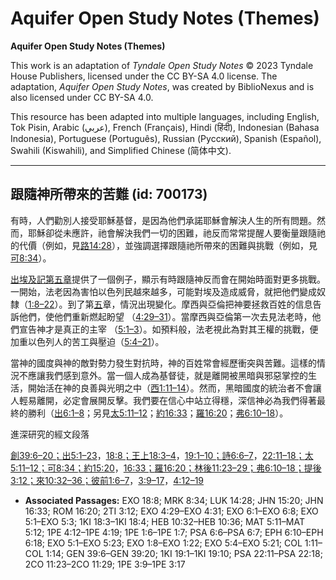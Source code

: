 # Aquifer Open Study Notes (Themes)

**Aquifer Open Study Notes (Themes)**

This work is an adaptation of *Tyndale Open Study Notes* © 2023 Tyndale House Publishers, licensed under the CC BY\-SA 4\.0 license. The adaptation, *Aquifer Open Study Notes*, was created by BiblioNexus and is also licensed under CC BY\-SA 4\.0\.

This resource has been adapted into multiple languages, including English, Tok Pisin, Arabic (عربي), French (Français), Hindi (हिंदी), Indonesian (Bahasa Indonesia), Portuguese (Português), Russian (Русский), Spanish (Español), Swahili (Kiswahili), and Simplified Chinese (简体中文).



--------------------------------

## 跟隨神所帶來的苦難 (id: 700173)

有時，人們勸別人接受耶穌基督，是因為他們承諾耶穌會解決人生的所有問題。然而，耶穌卻從未應許，祂會解決我們一切的困難，祂反而常常提醒人要衡量跟隨祂的代價（例如，見[路14:28](https://ref.ly/Luke14:28)），並強調選擇跟隨祂所帶來的困難與挑戰（例如，見[可8:34](https://ref.ly/Mark8:34)）。

[出埃及記第五章](https://ref.ly/Exod5:1-Exod5:23)提供了一個例子，顯示有時跟隨神反而會在開始時面對更多挑戰。一開始，法老因為害怕以色列民越來越多，可能對埃及造成威脅，就把他們變成奴隸（[1:8–22](https://ref.ly/Exod1:8-Exod1:22)）。到了第[五](https://ref.ly/Exod5:1-Exod5:23)章，情況出現變化。摩西與亞倫把神要拯救百姓的信息告訴他們，使他們重新燃起盼望 （[4:29–31](https://ref.ly/Exod4:29-Exod4:31)）。當摩西與亞倫第一次去見法老時，他們宣告神才是真正的主宰 （[5:1–3](https://ref.ly/Exod5:1-Exod5:3)）。如預料般，法老視此為對其王權的挑戰，便加重以色列人的苦工與壓迫（[5:4–21](https://ref.ly/Exod5:4-Exod5:21)）。

當神的國度與神的敵對勢力發生對抗時，神的百姓常會經歷衝突與苦難。這樣的情況不應讓我們感到意外。當一個人成為基督徒，就是離開被黑暗與邪惡掌控的生活，開始活在神的良善與光明之中（[西1:11–14](https://ref.ly/Col1:11-Col1:14)）。然而，黑暗國度的統治者不會讓人輕易離開，必定會展開反擊。我們要在信心中站立得穩，深信神必為我們得著最終的勝利（[出6:1–8](https://ref.ly/Exod6:1-Exod6:8)；另見[太5:11–12](https://ref.ly/Matt5:11-Matt5:12)；[約16:33](https://ref.ly/John16:33)；[羅16:20](https://ref.ly/Rom16:20)；[弗6:10–18](https://ref.ly/Eph6:10-Eph6:18)）。

進深研究的經文段落

[創39:6–20；](https://ref.ly/Gen39:6-Gen39:20)[出5:1–23](https://ref.ly/Exod5:1-Exod5:23)，[18:8；](https://ref.ly/Exod18:8)[王上18:3–4](https://ref.ly/1Kgs18:3-1Kgs18:4)，[19:1–10；](https://ref.ly/1Kgs19:1-1Kgs19:10)[詩6:6–7](https://ref.ly/Ps6:6-Ps6:7)，[22:11–18；](https://ref.ly/Ps22:11-Ps22:18)[太5:11–12；](https://ref.ly/Matt5:11-Matt5:12)[可8:34；](https://ref.ly/Mark8:34)[約15:20](https://ref.ly/John15:20)，[16:33；](https://ref.ly/John16:33)[羅16:20；](https://ref.ly/Rom16:20)[林後11:23–29；](https://ref.ly/2Cor11:23-2Cor11:29)[弗6:10–18；](https://ref.ly/Eph6:10-Eph6:18)[提後3:12；](https://ref.ly/2Tim3:12)[來10:32–36；](https://ref.ly/Heb10:32-Heb10:36)[彼前1:6–7](https://ref.ly/1Pet1:6-1Pet1:7)，[3:9–17](https://ref.ly/1Pet3:9-1Pet3:17)，[4:12–19](https://ref.ly/1Pet4:12-1Pet4:19)

* **Associated Passages:** EXO 18:8; MRK 8:34; LUK 14:28; JHN 15:20; JHN 16:33; ROM 16:20; 2TI 3:12; EXO 4:29–EXO 4:31; EXO 6:1–EXO 6:8; EXO 5:1–EXO 5:3; 1KI 18:3–1KI 18:4; HEB 10:32–HEB 10:36; MAT 5:11–MAT 5:12; 1PE 4:12–1PE 4:19; 1PE 1:6–1PE 1:7; PSA 6:6–PSA 6:7; EPH 6:10–EPH 6:18; EXO 5:1–EXO 5:23; EXO 1:8–EXO 1:22; EXO 5:4–EXO 5:21; COL 1:11–COL 1:14; GEN 39:6–GEN 39:20; 1KI 19:1–1KI 19:10; PSA 22:11–PSA 22:18; 2CO 11:23–2CO 11:29; 1PE 3:9–1PE 3:17

